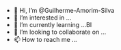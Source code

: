 - 👋 Hi, I’m @Guilherme-Amorim-Silva
- 👀 I’m interested in ...
- 🌱 I’m currently learning ...BI
- 💞️ I’m looking to collaborate on ...
- 📫 How to reach me ...

<!---
Guilherme-Amorim-Silva/Guilherme-Amorim-Silva is a ✨ special ✨ repository because its `README.md` (this file) appears on your GitHub profile.
You can click the Preview link to take a look at your changes. 
--->
